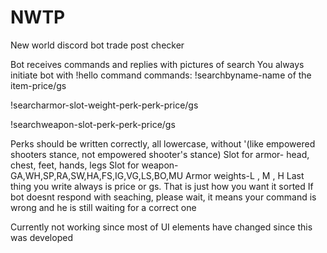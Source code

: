 # NWTP
New world discord bot trade post checker

Bot receives commands and replies with pictures of search
You always initiate bot with !hello command
commands:
!searchbyname-name of the item-price/gs

!searcharmor-slot-weight-perk-perk-price/gs

!searchweapon-slot-perk-perk-price/gs

Perks should be written correctly, all lowercase, without '(like empowered shooters stance, not empowered shooter's stance)
Slot for armor- head, chest, feet, hands, legs
Slot for weapon- GA,WH,SP,RA,SW,HA,FS,IG,VG,LS,BO,MU
Armor weights-L , M , H
Last thing you write always is price or gs. That is just how you want it sorted
If bot doesnt respond with seaching, please wait, it means your command is wrong and he is still waiting for a correct one

Currently not working since most of UI elements have changed since this was developed

